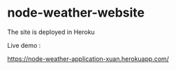 # node-weather-website

The site is deployed in Heroku

Live demo :

https://node-weather-application-xuan.herokuapp.com/
